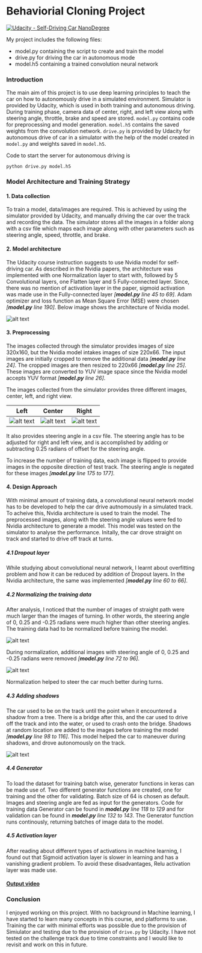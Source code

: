 # Behaviorial Cloning Project

[![Udacity - Self-Driving Car NanoDegree](https://s3.amazonaws.com/udacity-sdc/github/shield-carnd.svg)](http://www.udacity.com/drive)

[//]: # (Image References)

[image1]: ./writeup_images/nvidia_architecture.png "Model Visualization"
[image2]: ./writeup_images/before.png "Before Normalization"
[image3]: ./writeup_images/after.png "After Normalization"
[image4]: ./writeup_images/left.jpg "Training images of left view"
[image5]: ./writeup_images/center.jpg "Training images of center view"
[image6]: ./writeup_images/right.jpg "Training images of right view"
[image7]: ./writeup_images/shadow_image.png "Image added with shadow"

My project includes the following files:
* model.py containing the script to create and train the model
* drive.py for driving the car in autonomous mode
* model.h5 containing a trained convolution neural network

### Introduction
The main aim of this project is to use deep learning principles to teach the car on how to autonomously drive in a simulated environment. Simulator is provided by Udacity, which is used in both training and autonomous driving. During training phase, camera data of center, right, and left view along with steering angle, throttle, brake and speed are stored. `model.py` contains code for preprocessing and model generation. `model.h5` contains the saved weights from the convolution network. `drive.py` is provided by Udacity for autonomous drive of car in a simulator with the help of the model created in `model.py` and weights saved in `model.h5`.

Code to start the server for autonomous driving is
```
python drive.py model.h5
```

### Model Architecture and Training Strategy

#### 1. Data collection
To train a model, data/images are required. This is achieved by using the simulator provided by Udacity, and manually driving the car over the track and recording the data. The simulator stores all the images in a folder along with a csv file which maps each image along with other parameters such as steering angle, speed, throttle, and brake.

#### 2. Model architecture
The Udacity course instruction suggests to use Nvidia model for self-driving car. As described in the Nvidia papers, the architecture was implemented with one Normalization layer to start with, followed by 5 Convolutional layers, one Flatten layer and 5 Fully-connected layer. Since, there was no mention of activation layer in the paper, sigmoid activation was made use in the Fully-connected layer _[**model.py** line 45 to 69]_. Adam optimizer and loss function as Mean Square Error (MSE) were chosen _[**model.py** line 190]_. Below image shows the architecture of Nvidia model.

![alt text][image1]

#### 3. Preprocessing
The images collected through the simulator provides images of size 320x160, but the Nvidia model intakes images of size 220x66. The input images are initially cropped to remove the additional data _[**model.py** line 24]_. The cropped images are then resized to 220x66 _[**model.py** line 25]_. These images are converted to YUV image space since the Nvidia model accepts YUV format _[**model.py** line 26]_.

The images collected from the simulator provides three different images, center, left, and right view.

| Left | Center | Right |
|:-: |:-: |:-: |
|![alt text][image4]|![alt text][image5]|![alt text][image6]|

It also provides steering angle in a csv file. The steering angle has to be adjusted for right and left view, and is accomplished by adding or subtracting 0.25 radians of offset for the steering angle.

To increase the number of training data, each image is flipped to provide images in the opposite direction of test track. The steering angle is negated for these images  _[**model.py** line 175 to 177]_.

#### 4. Design Approach

With minimal amount of training data, a convolutional neural network model has to be developed to help the car drive autnomously in a simulated track. To acheive this, Nvidia architecture is used to train the model. The preprocessed images, along with the steering angle values were fed to Nvidia architecture to generate a model. This model was tested on the simulator to analyse the performance. Initally, the car drove straight on track and started to drive off track at turns.

##### 4.1 Dropout layer
While studying about convolutional neural network, I learnt about overfitting problem and how it can be reduced by addition of Dropout layers. In the Nvidia architecture, the same was implemented _[**model.py** line 60 to 66]_.

##### 4.2 Normalizing the training data
After analysis, I noticed that the number of images of straight path were much larger than the images of turning. In other words, the steering angle of 0, 0.25 and -0.25 radians were much higher than other steering angles. The training data had to be normalized before training the model.

![alt text][image2]

During normalization, additional images with steering angle of 0, 0.25 and -0.25 radians were removed _[**model.py** line 72 to 96]_.

![alt text][image3]

Normalization helped to steer the car much better during turns.

##### 4.3 Adding shadows
The car used to be on the track until the point when it encountered a shadow from a tree. There is a bridge after this, and the car used to drive off the track and into the water, or used to crash onto the bridge. Shadows at random location are added to the images before training the model _[**model.py** line 98 to 116]_. This model helped the car to maneuver during shadows, and drove autonomously on the track.

![alt text][image7]

##### 4.4 Generator
To load the dataset for training batch wise, generator functions in keras can be made use of. Two different generator functions are created, one for training and the other for validating. Batch size of 64 is chosen as default. Images and steering angle are fed as input for the generators. Code for training data Generator can be found in _**model.py** line 118 to 129_ and for validation can be found in _**model.py** line 132 to 143_. The Generator function runs continously, returning batches of image data to the model.

##### 4.5 Activation layer
After reading about different types of activations in machine learning, I found out that Sigmoid activation layer is slower in learning and has a vanishing gradient problem. To avoid these disadvantages, Relu activation layer was made use.

#### [Output video](https://github.com/AbhishekGurudutt/CarND-Behavioral-Cloning-P3/blob/master/output.mp4)

 ### Conclusion
 I enjoyed working on this project. With no background in Machine learning, I have started to learn many concepts in this course, and platforms to use. Training the car with minimal efforts was possible due to the provision of Simiulator and testing due to the provision of `drive.py` by Udacity. I have not tested on the challenge track due to time constraints and I would like to revisit and work on this in future.
